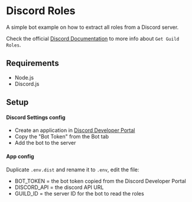 # Discord Roles

A simple bot example on how to extract all roles from a Discord server.

Check the official [Discord Documentation](https://discord.com/developers/docs/resources/guild#get-guild-roles) to more info about `Get Guild Roles`.

## Requirements

- Node.js
- Discord.js

## Setup

#### Discord Settings config

- Create an application in [Discord Developer Portal](https://discord.com/developers/applications)
- Copy the "Bot Token" from the Bot tab
- Add the bot to the server

#### App config

Duplicate `.env.dist` and rename it to `.env`, edit the file:

- BOT_TOKEN = the bot token copied from the Discord Developer Portal
- DISCORD_API = the discord API URL
- GUILD_ID = the server ID for the bot to read the roles
